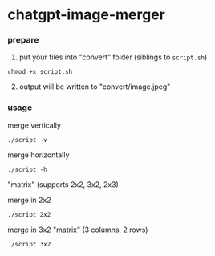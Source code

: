 # chatgpt-image-merger

### prepare

1. put your files into "convert" folder (siblings to `script.sh`)

```
chmod +x script.sh
```

2. output will be written to "convert/image.jpeg"
 
### usage

merge vertically
```
./script -v
```

merge horizontally
```
./script -h
```

"matrix" (supports 2x2, 3x2, 2x3)

merge in 2x2
```
./script 2x2
```


merge in 3x2 "matrix" (3 columns, 2 rows)
```
./script 3x2
```
